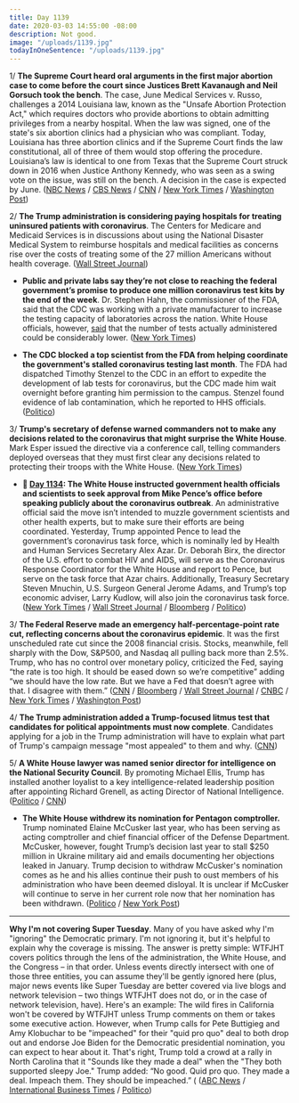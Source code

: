 ```yaml
---
title: Day 1139
date: 2020-03-03 14:55:00 -08:00
description: Not good.
image: "/uploads/1139.jpg"
todayInOneSentence: "/uploads/1139.jpg"
---
```


1/ **The Supreme Court heard oral arguments in the first major abortion case to come before the court since Justices Brett Kavanaugh and Neil Gorsuch took the bench**. The case, June Medical Services v. Russo, challenges a 2014 Louisiana law, known as the "Unsafe Abortion Protection Act," which requires doctors who provide abortions to obtain admitting privileges from a nearby hospital. When the law was signed, one of the state's six abortion clinics had a physician who was compliant. Today, Louisiana has three abortion clinics and if the Supreme Court finds the law constitutional, all of three of them would stop offering the procedure. Louisiana’s law is identical to one from Texas that the Supreme Court struck down in 2016 when Justice Anthony Kennedy, who was seen as a swing vote on the issue, was still on the bench. A decision in the case is expected by June. ([NBC News](https://www.nbcnews.com/politics/2020-election/after-shift-right-under-trump-supreme-court-hear-major-abortion-n1147461) / [CBS News](https://www.cbsnews.com/news/supreme-court-louisiana-abortion-june-medical-services-russo/) / [CNN](https://www.cnn.com/2020/03/03/politics/row-v-wade-abortion-supreme-court-louisiana/index.html) / [New York Times](https://www.nytimes.com/2020/03/03/us/supreme-court-abortion-louisiana.html) / [Washington Post](https://www.washingtonpost.com/politics/courts_law/supreme-court-abortion-louisiana-roe-v-wade/2020/03/02/cf77685e-59a7-11ea-9b35-def5a027d470_story.html))

2/ **The Trump administration is considering paying hospitals for treating uninsured patients with coronavirus**. The Centers for Medicare and Medicaid Services is in discussions about using the National Disaster Medical System to reimburse hospitals and medical facilities as concerns rise over the costs of treating some of the 27 million Americans without health coverage. ([Wall Street Journal](https://www.wsj.com/articles/trump-administration-considering-paying-hospitals-for-treating-uninsured-coronavirus-patients-11583258943))

* **Public and private labs say they’re not close to reaching the federal government’s promise to produce one million coronavirus test kits by the end of the week**. Dr. Stephen Hahn, the commissioner of the FDA, said that the CDC was working with a private manufacturer to increase the testing capacity of laboratories across the nation. White House officials, however, [said](https://www.nytimes.com/2020/03/03/us/politics/trump-us-coronavirus.html) that the number of tests actually administered could be considerably lower. ([New York Times](https://www.nytimes.com/2020/03/03/health/coronavirus-tests-fda.html))

* **The CDC blocked a top scientist from the FDA from helping coordinate the government's stalled coronavirus testing last month**. The FDA had dispatched Timothy Stenzel to the CDC in an effort to expedite the development of lab tests for coronavirus, but the CDC made him wait overnight before granting him permission to the campus. Stenzel found evidence of lab contamination, which he reported to HHS officials. ([Politico](https://www.politico.com/news/2020/03/03/cdc-blocked-fda-official-premises-119684))

3/ **Trump's secretary of defense warned commanders not to make any decisions related to the coronavirus that might surprise the White House**. Mark Esper issued the directive via a conference call, telling commanders deployed overseas that they must first clear any decisions related to protecting their troops with the White House. ([New York Times](https://www.nytimes.com/2020/03/02/us/politics/esper-trump-military-coronavirus.html))

* **📌 [Day 1134](https://whatthefuckjusthappenedtoday.com/2020/02/27/day-1134/#2-the-white-house-instructed-governm): The White House instructed government health officials and scientists to seek approval from Mike Pence’s office before speaking publicly about the coronavirus outbreak**. An administrative official said the move isn’t intended to muzzle government scientists and other health experts, but to make sure their efforts are being coordinated. Yesterday, Trump appointed Pence to lead the government’s coronavirus task force, which is nominally led by Health and Human Services Secretary Alex Azar. Dr. Deborah Birx, the director of the U.S. effort to combat HIV and AIDS, will serve as the Coronavirus Response Coordinator for the White House and report to Pence, but serve on the task force that Azar chairs. Additionally, Treasury Secretary Steven Mnuchin, U.S. Surgeon General Jerome Adams, and Trump’s top economic adviser, Larry Kudlow, will also join the coronavirus task force. ([New York Times](https://www.nytimes.com/2020/02/27/us/politics/us-coronavirus-pence.html) / [Wall Street Journal](https://www.wsj.com/articles/white-house-wants-signoff-on-coronavirus-messaging-11582832832) / [Bloomberg](https://www.bloomberg.com/news/articles/2020-02-27/pence-picks-top-u-s-aids-official-for-coronavirus-response) / [Politico](https://www.politico.com/news/2020/02/27/white-house-coronavirus-response-debbie-birx-117893))

3/ **The Federal Reserve made an emergency half-percentage-point rate cut, reflecting concerns about the coronavirus epidemic**. It was the first unscheduled rate cut since the 2008 financial crisis. Stocks, meanwhile, fell sharply with the Dow, S&P500, and Nasdaq all pulling back more than 2.5%. Trump, who has no control over monetary policy, criticized the Fed, saying “the rate is too high. It should be eased down so we’re competitive” adding “we should have the low rate. But we have a Fed that doesn’t agree with that. I disagree with them.” ([CNN](https://www.cnn.com/2020/03/03/economy/federal-reserve-rate-cut/index.html) / [Bloomberg](https://www.bloomberg.com/news/articles/2020-03-02/asia-stocks-to-gain-on-policy-support-yen-drops-markets-wrap) / [Wall Street Journal](https://www.wsj.com/articles/federal-reserve-cuts-interest-rates-by-half-percentage-point-11583247606) / [CNBC](https://www.cnbc.com/2020/03/02/dow-futures-rise-about-150-points-in-early-trading-extending-mondays-huge-comeback-rally.html) / [New York Times](https://www.nytimes.com/2020/03/03/business/economy/fed-interest-rates-coronavirus.html) / [Washington Post](https://www.washingtonpost.com/business/2020/03/03/economy-coronavirus-rate-cuts/))

4/ **The Trump administration added a Trump-focused litmus test that candidates for political appointments must now complete**. Candidates applying for a job in the Trump administration will have to explain what part of Trump's campaign message "most appealed" to them and why. ([CNN](https://www.cnn.com/2020/03/03/politics/john-mcentee-white-house-litmus-test-questionnaire/index.html))

5/ **A White House lawyer was named senior director for intelligence on the National Security Council**. By promoting Michael Ellis, Trump has installed another loyalist to a key intelligence-related leadership position after appointing Richard Grenell, as acting Director of National Intelligence. ([Politico](https://www.politico.com/news/2020/03/03/trump-loyalist-national-security-council-119416) / [CNN](https://www.cnn.com/2020/03/03/politics/nsc-senior-director-for-intelligence-michael-ellis/))

* **The White House withdrew its nomination for Pentagon comptroller.** Trump nominated Elaine McCusker last year, who has been serving as acting comptroller and chief financial officer of the Defense Department. McCusker, however, fought Trump’s decision last year to stall $250 million in Ukraine military aid and emails documenting her objections leaked in January. Trump decision to withdraw McCusker's nomination comes as he and his allies continue their push to oust members of his administration who have been deemed disloyal. It is unclear if McCusker will continue to serve in her current role now that her nomination has been withdrawn. ([Politico](https://www.politico.com/news/2020/03/02/white-house-defense-official-nomination-118909) / [New York Post](https://nypost.com/2020/03/02/trump-drops-elaine-mccuskers-pentagon-nomination-in-impeachment-fallout/))

---

**Why I'm not covering Super Tuesday**. Many of you have asked why I'm "ignoring" the Democratic primary. I'm not ignoring it, but it's helpful to explain why the coverage is missing. The answer is pretty simple: WTFJHT covers politics through the lens of the administration, the White House, and the Congress – in that order. Unless events directly intersect with one of those three entities, you can assume they'll be gently ignored here (plus, major news events like Super Tuesday are better covered via live blogs and network television – two things WTFJHT does not do, or in the case of network television, have). Here's an example: The wild fires in California won't be covered by WTFJHT unless Trump comments on them or takes some executive action. However, when Trump calls for Pete Buttigieg and Amy Klobuchar to be "impeached" for their "quid pro quo" deal to both drop out and endorse Joe Biden for the Democratic presidential nomination, you can expect to hear about it. That's right, Trump told a crowd at a rally in North Carolina that it "Sounds like they made a deal" when the "They both supported sleepy Joe." Trump added: “No good. Quid pro quo. They made a deal. Impeach them. They should be impeached.” ( ([ABC News](https://abcnews.go.com/Politics/video/trump-buttigieg-klobuchar-impeached-69347844) / [International Business Times](https://www.ibtimes.com/trump-calls-buttigieg-klobuchar-be-impeached-2932741) / [Politico](https://www.politico.com/news/2020/03/02/trump-rally-super-tuesday-119040))